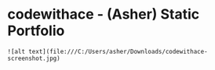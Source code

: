 <h1>codewithace - (Asher) Static Portfolio</h1>

	![alt text](file:///C:/Users/asher/Downloads/codewithace-screenshot.jpg)




